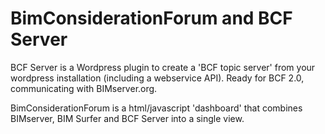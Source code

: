 BimConsiderationForum and BCF Server
===============================

BCF Server is a Wordpress plugin to create a 'BCF topic server' from your wordpress installation (including a webservice API).  Ready for BCF 2.0, communicating with BIMserver.org.

BimConsiderationForum is a html/javascript 'dashboard' that combines BIMserver, BIM Surfer and BCF Server into a single view.

